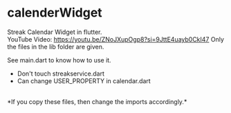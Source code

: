 # calenderWidget
Streak Calendar Widget in flutter.
<br>
YouTube Video: https://youtu.be/ZNoJXupOgp8?si=9JttE4uayb0CkI47
Only the files in the lib folder are given.


See main.dart to know how to use it.
- Don't touch streakservice.dart
- Can change USER_PROPERTY in calendar.dart
<br>
*If you copy these files, then change the imports accordingly.*
